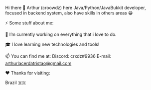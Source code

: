 Hi there 👋
Arthur (croowdz) here
Java/Python/JavaBukkit developer, focused in backend system, also have skills in others areas 😁



⚡ Some stuff about me:

🔭 I’m currently working on everything that i love to do.

🎓 I love learning new technologies and tools!

📫 You can find me at:
 Discord: crxdz#9936
 E-mail: arthurlacerdatristao@gmail.com

♥️ Thanks for visiting:

Brazil 🇧🇷
